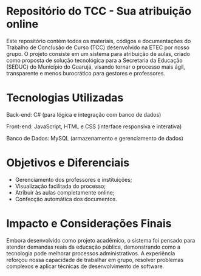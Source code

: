 # Repositório do TCC - Sua atribuição online
Este repositório contém todos os materiais, códigos e documentações do Trabalho de Conclusão de Curso (TCC) desenvolvido na ETEC por nosso grupo. O projeto consiste em um sistema para atribuição de aulas, criado como proposta de solução tecnológica para a Secretaria da Educação (SEDUC) do Município do Guarujá, visando tornar o processo mais ágil, transparente e menos burocrático para gestores e professores.

# Tecnologias Utilizadas
Back-end: C# (para lógica e integração com banco de dados)

Front-end: JavaScript, HTML e CSS (interface responsiva e interativa)

Banco de Dados: MySQL (armazenamento e gerenciamento de dados)

# Objetivos e Diferenciais
  - Gerenciamento dos professores e instituições;
  - Visualização facilitada do processo;
  - Atribuir às aulas completamente online;
  - Confecção automática dos documentos.

# Impacto e Considerações Finais
Embora desenvolvido como projeto acadêmico, o sistema foi pensado para atender demandas reais da educação pública, demonstrando como a tecnologia pode melhorar processos administrativos. A experiência reforçou nossa capacidade de trabalhar em grupo, resolver problemas complexos e aplicar técnicas de desenvolvimento de software.
